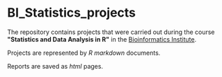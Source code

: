 # BI_Statistics_projects

The repository contains projects that were carried out during the course **"Statistics and Data Analysis in R"** in the [Bioinformatics Institute](https://bioinf.me/).

Projects are represented by *R markdown* documents.

Reports are saved as *html* pages.

